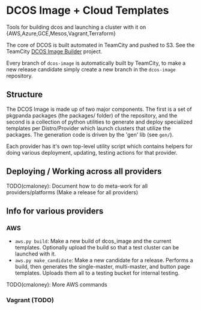 # DCOS Image + Cloud Templates

Tools for building dcos and launching a cluster with it on {AWS,Azure,GCE,Mesos,Vagrant,Terraform}

The core of DCOS is built automated in TeamCity and pushed to S3. See the TeamCity
[DCOS Image Builder](https://teamcity.mesosphere.io/project.html?projectId=ClosedSource_Dcos_ImageBuilder&tab=projectOverview)
project.

Every branch of `dcos-image` is automatically built by TeamCity, to make a new
release candidate simply create a new branch in the `dcos-image` repository.

## Structure

The DCOS Image is made up of two major components. The first is a set of pkgpanda packages (the packages/ folder) of the repository, and the second is a collection of python utilities to generate and deploy specialized templates per Distro/Provider which launch clusters that utilize the packages. The generation code is driven by the 'gen' lib (see `gen/`).

Each provider has it's own top-level utility script which contains helpers for doing various deployment, updating, testing actions for that provider.

## Deploying / Working across all providers

TODO(cmaloney): Document how to do meta-work for all providers/platforms (Make a release for all providers)

## Info for various providers

### AWS

- `aws.py build`: Make a new build of dcos_image and the current templates. Optionally upload the build so that a test cluster can be launched with it.
- `aws.py make_candidate`: Make a new candidate for a release. Performs a build, then generates the single-master, multi-master, and button page templates. Uploads them all to a testing bucket for internal testing.

TODO(cmaloney): More AWS commands

### Vagrant (TODO)

